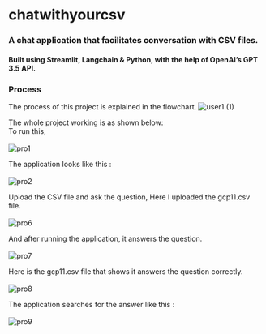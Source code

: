 # chatwithyourcsv
### A chat application that facilitates conversation with CSV files.
#### Built using Streamlit, Langchain & Python, with the help of OpenAI’s GPT 3.5  API.
### Process
The process of this project is explained in the flowchart.
![user1 (1)](https://github.com/iqrafirdose/chatwithyourcsv/assets/114678694/abecca18-3474-4889-9dd7-d7d8a58408dd)

The whole project working is as shown below: <br>
To run this, 
<br> <br>
![pro1](https://github.com/iqrafirdose/chatwithyourcsv/assets/114678694/d975bb82-efbf-44e4-8b24-c15df3b63438)

The application looks like this :
<br> <br>
![pro2](https://github.com/iqrafirdose/chatwithyourcsv/assets/114678694/951318aa-4978-4770-acca-5f13d4d726be)

Upload the CSV file and ask the question, Here I uploaded the gcp11.csv file.
<br> <br>
![pro6](https://github.com/iqrafirdose/chatwithyourcsv/assets/114678694/d0cf5135-50fb-45f9-97c1-f28cb8aa9690)

And after running the application, it answers the question.
<br> <br>
![pro7](https://github.com/iqrafirdose/chatwithyourcsv/assets/114678694/d6b74d36-c4de-4bd8-b7c2-1e4c01b50786)

Here is the gcp11.csv file that shows it answers the question correctly.
<br> <br>
![pro8](https://github.com/iqrafirdose/chatwithyourcsv/assets/114678694/689a8b7a-232a-4d0b-9781-0a7df23a5557)

The application searches for the answer like this :
<br><br>
![pro9](https://github.com/iqrafirdose/chatwithyourcsv/assets/114678694/00e1667b-6229-4919-ac80-37af62e3d3e0)



